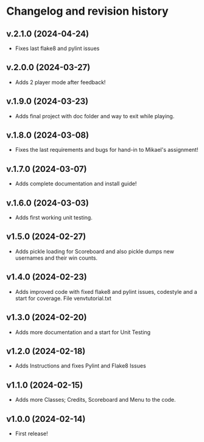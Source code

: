 Changelog and revision history
========================


v.2.1.0 (2024-04-24)
------------------------

* Fixes last flake8 and pylint issues



v.2.0.0 (2024-03-27)
------------------------

* Adds 2 player mode after feedback!



v.1.9.0 (2024-03-23)
------------------------

* Adds final project with doc folder and way to exit while playing.



v.1.8.0 (2024-03-08)
------------------------

* Fixes the last requirements and bugs for hand-in to Mikael's assignment!



v.1.7.0 (2024-03-07)
------------------------

* Adds complete documentation and install guide!




v.1.6.0 (2024-03-03)
------------------------

* Adds first working unit testing.





v1.5.0 (2024-02-27)
------------------------

* Adds pickle loading for Scoreboard and also pickle dumps new usernames and their win counts.





v1.4.0 (2024-02-23)
------------------------

* Adds improved code with fixed flake8 and pylint issues, codestyle and a start for coverage. File venvtutorial.txt




v1.3.0 (2024-02-20)
------------------------

* Adds more documentation and a start for Unit Testing




v1.2.0 (2024-02-18)
------------------------

* Adds Instructions and fixes Pylint and Flake8 Issues




v1.1.0 (2024-02-15)
------------------------

* Adds more Classes; Credits, Scoreboard and Menu to the code.




v1.0.0 (2024-02-14)
------------------------

* First release!



